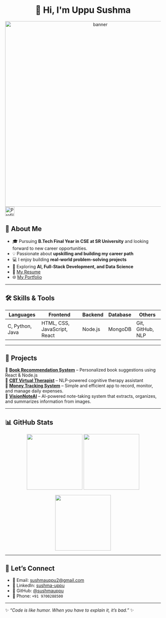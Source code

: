 <div align="center">
<h1> 👋 Hi, I'm Uppu Sushma  </h1>

<img src="https://media.giphy.com/media/L1R1tvI9svkIWwpVYr/giphy.gif" alt="banner" width="600" />
</div>

<div align="left">
  <img src="https://visitor-badge.laobi.icu/badge?page_id=sushmauppu.sushmauppu&left_text=Profile%20Views" alt="Profile Views" height="30" />
</div>


## 🌟 About Me  

- 🎓 Pursuing **B.Tech Final Year in CSE at SR University** and looking forward to new career opportunities.
- 💡 Passionate about **upskilling and building my career path**
- 💻 I enjoy building **real-world problem-solving projects**  
- 🚀 Exploring **AI, Full-Stack Development, and Data Science**  
- 📄 [My Resume](https://drive.google.com/file/d/1pzU-KvELGu11Fxs1Q-xjwfx3gUw1YNGg/view?usp=sharing)  
- 🌐 [My Portfolio](https://sushmauppu.github.io/Portfolio/)  

---

## 🛠 Skills & Tools  

| Languages | Frontend | Backend | Database | Others |
|-----------|----------|---------|----------|--------|
| C, Python, Java | HTML, CSS, JavaScript, React | Node.js | MongoDB | Git, GitHub, NLP |

---

## 📌 Projects  

🔹 [**Book Recommendation System**](https://sushmauppu.github.io/Book-Recommendations/) – Personalized book suggestions using React & Node.js  
🔹 [**CBT Virtual Therapist**](https://hridayam.pythonanywhere.com/login) – NLP-powered cognitive therapy assistant  
🔹 [**Money Tracking System**](https://sushmauppu.github.io/Money-Tracking-System/) – Simple and efficient app to record, monitor, and manage daily expenses.  
🔹 [**VisionNoteAI**](https://github.com/sushmauppu/VisionNoteAI) – AI-powered note-taking system that extracts, organizes, and summarizes information from images.  

---

## 📊 GitHub Stats  

<p align="center">
  <img src="https://github-readme-streak-stats.herokuapp.com/?user=sushmauppu&theme=radical&hide_border=true" height="180"/>
  <img src="https://github-readme-stats.vercel.app/api?username=sushmauppu&show_icons=true&theme=radical&hide_border=true" height="180"/>
</p>

<p align="center">
  <img src="https://github-readme-stats.vercel.app/api/top-langs/?username=sushmauppu&layout=compact&theme=radical&hide_border=true" height="180"/>
</p>

---

## 🤝 Let’s Connect  

- 📧 Email: [sushmauppu2@gmail.com](mailto:sushmauppu2@gmail.com)  
- 💼 LinkedIn: [sushma-uppu](https://www.linkedin.com/in/sushma-uppu-97290b2b8/)  
- 🔗 GitHub: [@sushmauppu](https://github.com/sushmauppu)  
- 📱 Phone: `+91 9700288500`  

---

✨ *“Code is like humor. When you have to explain it, it’s bad.”* ✨
